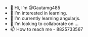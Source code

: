 - 👋 Hi, I’m @Gautamg485
- 👀 I’m interested in learning.
- 🌱 I’m currently learning angularjs.
- 💞️ I’m looking to collaborate on ...
- 📫 How to reach me - 8825733567

<!---
Gautamg485/Gautamg485 is a ✨ special ✨ repository because its `README.md` (this file) appears on your GitHub profile.
You can click the Preview link to take a look at your changes.
--->
